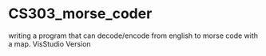 # CS303_morse_coder
writing a program that can decode/encode from english to morse code with a map.
VisStudio Version
